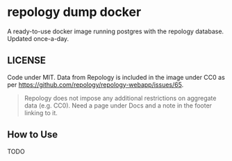 # repology dump docker

A ready-to-use docker image running postgres with the repology database.
Updated once-a-day.

## LICENSE

Code under MIT. Data from Repology is included in the image under CC0 as
per https://github.com/repology/repology-webapp/issues/65.

> Repology does not impose any additional restrictions on aggregate data (e.g. CC0). Need a page under Docs and a note in the footer linking to it.

## How to Use

TODO

<!-- dummy update -->
